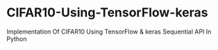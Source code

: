 # CIFAR10-Using-TensorFlow-keras
Implementation Of CIFAR10 Using TensorFlow &amp; keras Sequential API In Python
